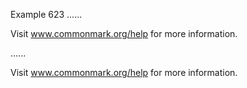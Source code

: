 Example 623
......

Visit www.commonmark.org/help for more information.

......

<p>Visit <a href="http://www.commonmark.org/help">www.commonmark.org/help</a> for more information.</p>
